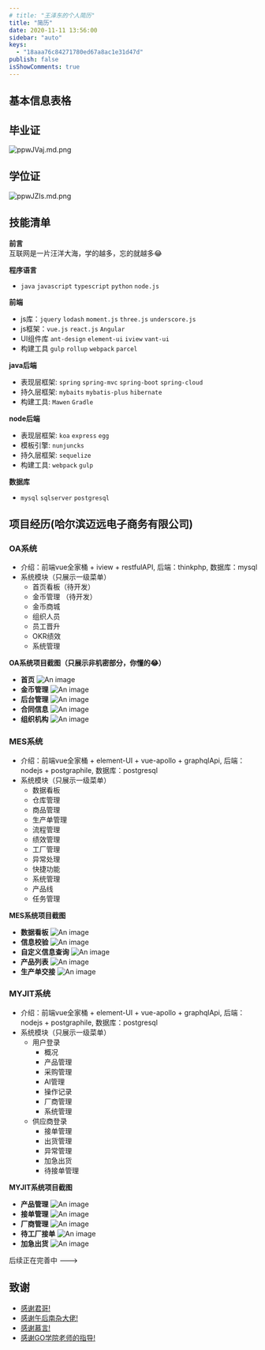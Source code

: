 ```yaml
---
# title: "王泽东的个人简历"
title: "简历"
date: 2020-11-11 13:56:00
sidebar: "auto"
keys:
  - "18aaa76c84271780ed67a8ac1e31d47d"
publish: false
isShowComments: true
---
```


## 基本信息表格
<basic-information></basic-information>


## 毕业证
![ppwJVaj.md.png](https://v1.ax1x.com/2023/03/24/02ybfw.png)

## 学位证
![ppwJZIs.md.png](https://v1.ax1x.com/2023/03/24/02yh36.png)

## 技能清单
**前言**<br>
  互联网是一片汪洋大海，学的越多，忘的就越多😂

**程序语言**<br>
- `java` `javascript` `typescript` `python` `node.js`

**前端**<br>
- js库：`jquery` `lodash` `moment.js` `three.js` `underscore.js`
- js框架：`vue.js` `react.js` `Angular`
- UI组件库 `ant-design` `element-ui` `iview` `vant-ui`
- 构建工具 `gulp` `rollup` `webpack` `parcel`

**java后端**<br>
- 表现层框架: `spring` `spring-mvc` `spring-boot` `spring-cloud`
- 持久层框架: `mybaits` `mybatis-plus` `hibernate`
- 构建工具: `Mawen` `Gradle`

**node后端**<br>
- 表现层框架: `koa` `express` `egg`
- 模板引擎: `nunjuncks`
- 持久层框架: `sequelize`
- 构建工具: `webpack` `gulp`

**数据库**<br>
- `mysql` `sqlserver` `postgresql`

## 项目经历(哈尔滨迈远电子商务有限公司)

### OA系统
- 介绍：前端vue全家桶 + iview + restfulAPI, 后端：thinkphp, 数据库：mysql
- 系统模块（只展示一级菜单）
  - 首页看板（待开发）
  - 金币管理 （待开发）
  - 金币商城
  - 组织人员
  - 员工晋升
  - OKR绩效
  - 系统管理

**OA系统项目截图（只展示非机密部分，你懂的😂）**

- **首页**
![An image](https://v1.ax1x.com/2023/03/24/02yZOe.jpg)
- **金币管理**
![An image](https://v1.ax1x.com/2023/03/24/02yo7w.jpg)
- **后台管理**
![An image](https://v1.ax1x.com/2023/03/24/02y2dt.jpg)
- **合同信息**
![An image](https://v1.ax1x.com/2023/03/24/02yFwb.jpg)
- **组织机构**
![An image](https://v1.ax1x.com/2023/03/24/02ydiP.jpg)

### MES系统
- 介绍：前端vue全家桶 + element-UI + vue-apollo + graphqlApi, 后端：nodejs + postgraphile, 数据库：postgresql
- 系统模块（只展示一级菜单）
  - 数据看板
  - 仓库管理
  - 商品管理
  - 生产单管理
  - 流程管理
  - 绩效管理
  - 工厂管理
  - 异常处理
  - 快捷功能
  - 系统管理
  - 产品线
  - 任务管理

**MES系统项目截图**

- **数据看板**
![An image](https://v1.ax1x.com/2023/03/24/02y4us.jpg)
- **信息校验**
![An image](https://v1.ax1x.com/2023/03/24/02yrYU.jpg)
- **自定义信息查询**
![An image](https://v1.ax1x.com/2023/03/24/02yYgZ.jpg)
- **产品列表**
![An image](https://v1.ax1x.com/2023/03/24/02yCOa.jpg)
- **生产单交接**
![An image](https://v1.ax1x.com/2023/03/24/02ytdq.jpg)


### MYJIT系统
- 介绍：前端vue全家桶 + element-UI + vue-apollo + graphqlApi, 后端：nodejs + postgraphile, 数据库：postgresql
- 系统模块（只展示一级菜单）
  - 用户登录
    - 概况
    - 产品管理
    - 采购管理
    - AI管理
    - 操作记录
    - 厂商管理
    - 系统管理
  - 供应商登录
    - 接单管理
    - 出货管理
    - 异常管理
    - 加急出货
    - 待接单管理

**MYJIT系统项目截图**

- **产品管理**
![An image](https://v1.ax1x.com/2023/03/24/02yJi7.jpg)
- **接单管理**
![An image](https://v1.ax1x.com/2023/03/24/02yjlI.jpg)
- **厂商管理**
![An image](https://v1.ax1x.com/2023/03/24/02yihG.jpg)
- **待工厂接单**
![An image](https://v1.ax1x.com/2023/03/24/02ysrB.jpg)
- **加急出货**
![An image](https://v1.ax1x.com/2023/03/24/02yfTJ.jpg)

后续正在完善中 --->

## 致谢
- [感谢君哥!](https://github.com/zpj80231/znote)
- [感谢午后南杂大佬!](https://github.com/vuepress-reco/vuepress-theme-reco)
- [感谢慕言!](https://mu-yan.cn/)
- [感谢GO学院老师的指导!](https://www.golangroadmap.com/)
<!-- - [鹅不食草!](https://haveyuan.github.io/) -->
<!-- - [summer!](https://summer1874.top/) -->
<!-- - [小熊饼干!](https://github.com/JabinPeng/pengBlog) -->

<!-- 
  业务管理系统叫ERP
  客户管理系统叫CRM
  内部办公系统叫OA
  人力资源系统叫EHR
  内部文件加密系统叫DLP
  数据统计分析系统叫FOSS
  财务办公系统使用金蝶，并进行了二次开发。                                                                                                                                                                              -->

  <!--
   ERP系统德邦都淘汰好几年了，他们现在用的是自己研发的FOSS系统。
   办公系统用的还是OA，但是也有很多功能已经转移到CRM上去了。
   收货开单、跟踪查询、清仓出库、车辆交接用的是FOSS，装卸车扫描用的是PDA，
   快递分拣系统之前一直是在青岛有试点，不知道现在有没有普及使用。
   他们安排司机接货，专门给司机整了个APP。其他也没什么现代信息化技术了。 
   -->

<!-- ## 结语
  当我真正想写一份好的简历时，我竟不知该如何写。我总觉得，我所学会的知识，我所经历的事情，凡此种种皆不足够证明我。我并非有野心，只是想发一分光。一路上的努力前行，只为了看一看命行至何处。 -->

<!-- 正在火热更新中 -->
